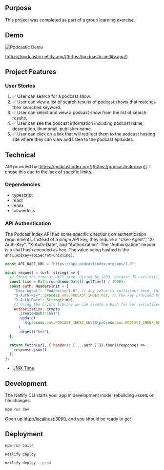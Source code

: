 ## Purpose

This project was completed as part of a group learning exercise. 

## Demo

![Podcastic Demo](https://user-images.githubusercontent.com/14803/164382669-ecaf83d2-aab2-4577-a06b-8a05abb2d49f.png)

[https://podcastic.netlify.app/](https://podcastic.netlify.app/)

## Project Features

### User Stories

1. ✅ User can search for a podcast show.
2. ✅ User can view a list of search results of podcast shows that matches their searched keyword.
3. ✅ User can select and view a podcast show from the list of search results.
4. ✅ User can see the podcast information including podcast name, description, thumbnail, publisher name.
5. ✅ User can click on a link that will redirect them to the podcast hosting site where they can view and listen to the podcast episodes.

## Technical

API provided by [https://podcastindex.org/](https://podcastindex.org/). I chose this due to the lack of specific limits.

### Dependencies

- typescript
- react
- remix
- tailwindcss

### API Authentication

The Podcast Index API had some specific directions on authentication requirements. Instead of a single API key, they require a "User-Agent", "X-Auth-Key", "X-Auth-Date", and "Authorization". The "Authorization" header is a sha1 hash encoded as hex. The value being hashed is the `sha1(apiKey+apiSecret+unixTime)`.

```javascript
const API_BASE_URL = "https://api.podcastindex.org/api/1.0";

const request = (url: string) => {
  // Store the time as UNIX time. Divide by 1000, because JS uses milliseconds instead of seconds.
  const time = Math.round(new Date().getTime() / 1000);
  const auth: HeadersInit = {
    "User-Agent": "Podcastic/1.0", // Any value is sufficient here, this identifies the application
    "X-Auth-Key": process.env.PODCAST_INDEX_KEY, // The key provided by Podcast Index
    "X-Auth-Date": String(time),
    // Using the crypto library we can create a hash for our serialized value, and encode it as hex
    Authorization: crypto
      .createHash("sha1")
      .update(
        `${process.env.PODCAST_INDEX_KEY}${process.env.PODCAST_INDEX_SECRET}${time}`
      )
      .digest("hex"),
  };

  return fetch(url, { headers: { ...auth } }).then((response) =>
    response.json()
  );
};
```

- [UNIX Time](https://en.wikipedia.org/wiki/Unix_time)

## Development

The Netlify CLI starts your app in development mode, rebuilding assets on file changes.

```sh
npm run dev
```

Open up [http://localhost:3000](http://localhost:3000), and you should be ready to go!

## Deployment

```sh
npm run build

netlify deploy

netlify deploy --prod
```